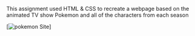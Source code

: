 
This assignment used HTML & CSS to recreate a webpage based on the animated TV show Pokemon and all of the characters from each season

[![pokemon Site](https://www.loom.com/share/e49ce11421c7498988782dbeed312766)]
